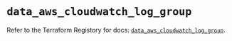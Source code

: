 # `data_aws_cloudwatch_log_group`

Refer to the Terraform Registory for docs: [`data_aws_cloudwatch_log_group`](https://www.terraform.io/docs/providers/aws/d/cloudwatch_log_group).
